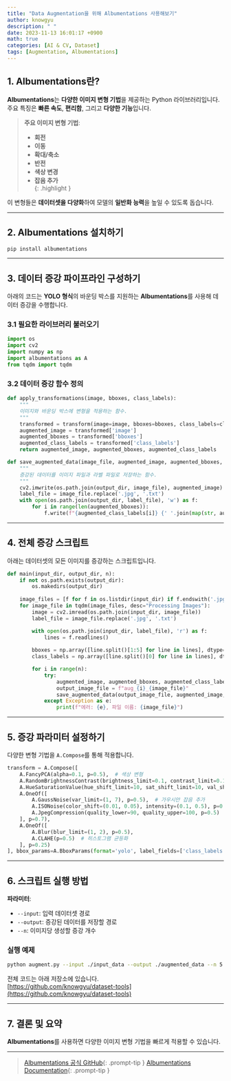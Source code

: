 ```yaml
---
title: "Data Augmentation을 위해 Albumentations 사용해보기"
author: knowgyu
description: " "
date: 2023-11-13 16:01:17 +0900
math: true
categories: [AI & CV, Dataset]
tags: [Augmentation, Albumentations]
---
```


## 1. Albumentations란?

**Albumentations**는 **다양한 이미지 변형 기법**을 제공하는 Python 라이브러리입니다.  
주요 특징은 **빠른 속도**, **편리함**, 그리고 **다양한 기능**입니다.

> **주요 이미지 변형 기법**:  
> - **회전**  
> - **이동**  
> - **확대/축소**  
> - **반전**  
> - **색상 변경**  
> - **잡음 추가**  
{: .highlight }

이 변형들은 **데이터셋을 다양화**하여 모델의 **일반화 능력**을 높일 수 있도록 돕습니다.

---

## 2. Albumentations 설치하기

```bash
pip install albumentations
```

---

## 3. 데이터 증강 파이프라인 구성하기

아래의 코드는 **YOLO 형식**의 바운딩 박스를 지원하는 **Albumentations**를 사용해 데이터 증강을 수행합니다.

### 3.1 필요한 라이브러리 불러오기

```python
import os
import cv2
import numpy as np
import albumentations as A
from tqdm import tqdm
```

### 3.2 데이터 증강 함수 정의

```python
def apply_transformations(image, bboxes, class_labels):
    """
    이미지와 바운딩 박스에 변형을 적용하는 함수.
    """
    transformed = transform(image=image, bboxes=bboxes, class_labels=class_labels)
    augmented_image = transformed['image']
    augmented_bboxes = transformed['bboxes']
    augmented_class_labels = transformed['class_labels']
    return augmented_image, augmented_bboxes, augmented_class_labels

def save_augmented_data(image_file, augmented_image, augmented_bboxes, augmented_class_labels, output_dir):
    """
    증강된 데이터를 이미지 파일과 라벨 파일로 저장하는 함수.
    """
    cv2.imwrite(os.path.join(output_dir, image_file), augmented_image)
    label_file = image_file.replace('.jpg', '.txt')
    with open(os.path.join(output_dir, label_file), 'w') as f:
        for i in range(len(augmented_bboxes)):
            f.write(f"{augmented_class_labels[i]} {' '.join(map(str, augmented_bboxes[i]))}\n")
```

---

## 4. 전체 증강 스크립트

아래는 데이터셋의 모든 이미지를 증강하는 스크립트입니다.

```python
def main(input_dir, output_dir, n):
    if not os.path.exists(output_dir):
        os.makedirs(output_dir)
    
    image_files = [f for f in os.listdir(input_dir) if f.endswith('.jpg')]
    for image_file in tqdm(image_files, desc="Processing Images"):
        image = cv2.imread(os.path.join(input_dir, image_file))
        label_file = image_file.replace('.jpg', '.txt')

        with open(os.path.join(input_dir, label_file), 'r') as f:
            lines = f.readlines()
        
        bboxes = np.array([line.split()[1:5] for line in lines], dtype=float)
        class_labels = np.array([line.split()[0] for line in lines], dtype=int)

        for i in range(n):
            try:
                augmented_image, augmented_bboxes, augmented_class_labels = apply_transformations(image, bboxes, class_labels)
                output_image_file = f"aug_{i}_{image_file}"
                save_augmented_data(output_image_file, augmented_image, augmented_bboxes, augmented_class_labels, output_dir)
            except Exception as e:
                print(f"에러: {e}, 파일 이름: {image_file}")
```

---

## 5. 증강 파라미터 설정하기

다양한 변형 기법을 `A.Compose`를 통해 적용합니다.

```python
transform = A.Compose([
    A.FancyPCA(alpha=0.1, p=0.5),  # 색상 변형
    A.RandomBrightnessContrast(brightness_limit=0.1, contrast_limit=0.1, p=0.5),  # 밝기/대비
    A.HueSaturationValue(hue_shift_limit=10, sat_shift_limit=10, val_shift_limit=15, p=0.5),  # 색상 변형
    A.OneOf([
        A.GaussNoise(var_limit=(1, 7), p=0.5),  # 가우시안 잡음 추가
        A.ISONoise(color_shift=(0.01, 0.05), intensity=(0.1, 0.5), p=0.5),
        A.JpegCompression(quality_lower=90, quality_upper=100, p=0.5)
    ], p=0.7),
    A.OneOf([
        A.Blur(blur_limit=(1, 2), p=0.5),
        A.CLAHE(p=0.5)  # 히스토그램 균등화
    ], p=0.25)
], bbox_params=A.BboxParams(format='yolo', label_fields=['class_labels']))
```

---

## 6. 스크립트 실행 방법

**파라미터**:
- `--input`: 입력 데이터셋 경로
- `--output`: 증강된 데이터를 저장할 경로
- `--n`: 이미지당 생성할 증강 개수

### 실행 예제

```bash
python augment.py --input ./input_data --output ./augmented_data --n 5
```

전체 코드는 아래 저장소에 있습니다.  
[https://github.com/knowgyu/dataset-tools](https://github.com/knowgyu/dataset-tools)


---

## 7. 결론 및 요약

**Albumentations**를 사용하면 다양한 이미지 변형 기법을 빠르게 적용할 수 있습니다.  

---
> [Albumentations 공식 GitHub](https://github.com/albumentations-team/albumentations){: .prompt-tip }
> [Albumentations Documentation](https://albumentations.ai/docs/){: .prompt-tip }

